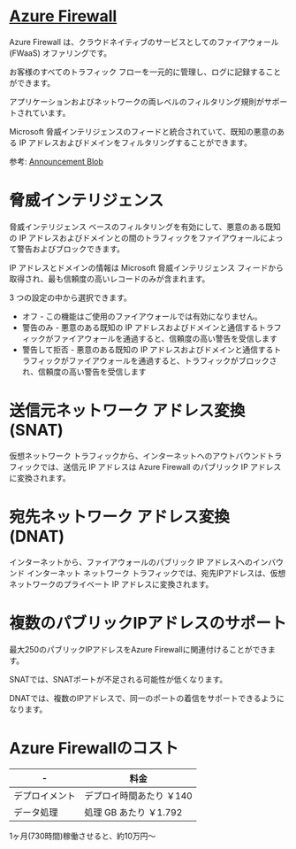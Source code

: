 # [Azure Firewall](https://docs.microsoft.com/ja-jp/azure/firewall/overview)

Azure Firewall は、クラウドネイティブのサービスとしてのファイアウォール (FWaaS) オファリングです。

お客様のすべてのトラフィック フローを一元的に管理し、ログに記録することができます。

アプリケーションおよびネットワークの両レベルのフィルタリング規則がサポートされています。

Microsoft 脅威インテリジェンスのフィードと統合されていて、既知の悪意のある IP アドレスおよびドメインをフィルタリングすることができます。

参考: [Announcement Blob](https://azure.microsoft.com/ja-jp/blog/azure-firewall-and-network-virtual-appliances/)

# 脅威インテリジェンス

脅威インテリジェンス ベースのフィルタリングを有効にして、悪意のある既知の IP アドレスおよびドメインとの間のトラフィックをファイアウォールによって警告およびブロックできます。

IP アドレスとドメインの情報は Microsoft 脅威インテリジェンス フィードから取得され、最も信頼度の高いレコードのみが含まれます。

3 つの設定の中から選択できます。

- オフ - この機能はご使用のファイアウォールでは有効になりません。
- 警告のみ - 悪意のある既知の IP アドレスおよびドメインと通信するトラフィックがファイアウォールを通過すると、信頼度の高い警告を受信します
- 警告して拒否 - 悪意のある既知の IP アドレスおよびドメインと通信するトラフィックがファイアウォールを通過すると、トラフィックがブロックされ、信頼度の高い警告を受信します



# 送信元ネットワーク アドレス変換 (SNAT) 

仮想ネットワーク トラフィックから、インターネットへのアウトバウンドトラフィックでは、送信元 IP アドレスは Azure Firewall のパブリック IP アドレスに変換されます。 

# 宛先ネットワーク アドレス変換 (DNAT) 

インターネットから、ファイアウォールのパブリック IP アドレスへのインバウンド インターネット ネットワーク トラフィックでは、宛先IPアドレスは、仮想ネットワークのプライベート IP アドレスに変換されます。

# 複数のパブリックIPアドレスのサポート

最大250のパブリックIPアドレスをAzure Firewallに関連付けることができます。

SNATでは、SNATポートが不足される可能性が低くなります。

DNATでは、複数のIPアドレスで、同一のポートの着信をサポートできるようになります。

# Azure Firewallのコスト

|-|料金|
|-|-|
|デプロイメント|デプロイ時間あたり ￥140|
|データ処理|処理 GB あたり ￥1.792|

1ヶ月(730時間)稼働させると、約10万円～
